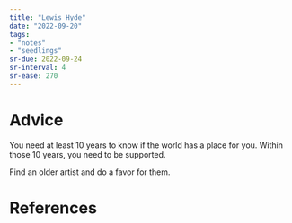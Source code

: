 ```yaml
---
title: "Lewis Hyde"
date: "2022-09-20"
tags:
- "notes"
- "seedlings"
sr-due: 2022-09-24
sr-interval: 4
sr-ease: 270
---
```


# Advice

You need at least 10 years to know if the world has a place for you. Within those 10 years, you need to be supported.

Find an older artist and do a favor for them.

# References